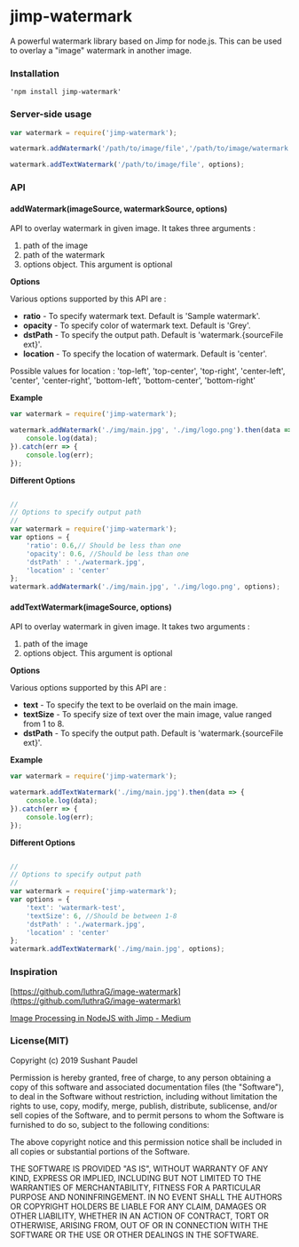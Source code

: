 # jimp-watermark
A powerful watermark library based on Jimp for node.js. This can be used to overlay a "image" watermark in another image.

### Installation

	'npm install jimp-watermark'

### Server-side usage

```javascript
var watermark = require('jimp-watermark');

watermark.addWatermark('/path/to/image/file','/path/to/image/watermark', options);

watermark.addTextWatermark('/path/to/image/file', options);
```

### API

#### addWatermark(imageSource, watermarkSource, options)

API to overlay watermark in given image. It takes three arguments : 
1. path of the image
2. path of the watermark
2. options object. This argument is optional


**Options**

Various options supported by this API are :
- **ratio** - To specify watermark text. Default is 'Sample watermark'.
- **opacity** - To specify color of watermark text. Default is 'Grey'.
- **dstPath** - To specify the output path. Default is 'watermark.{sourceFile ext}'.
- **location** - To specify the location of watermark. Default is 'center'.

Possible values for location : 'top-left', 'top-center', 'top-right', 'center-left', 'center', 'center-right', 'bottom-left', 'bottom-center', 'bottom-right'

**Example**

```javascript
var watermark = require('jimp-watermark');

watermark.addWatermark('./img/main.jpg', './img/logo.png').then(data => {
    console.log(data);
}).catch(err => {
    console.log(err);
});
```

**Different Options**

```javascript

//
// Options to specify output path
//
var watermark = require('jimp-watermark');
var options = {
	'ratio': 0.6,// Should be less than one
    'opacity': 0.6, //Should be less than one
    'dstPath' : './watermark.jpg',
    'location' : 'center'
};
watermark.addWatermark('./img/main.jpg', './img/logo.png', options);

```

#### addTextWatermark(imageSource, options)

API to overlay watermark in given image. It takes two arguments : 
1. path of the image
2. options object. This argument is optional


**Options**

Various options supported by this API are :
- **text** - To specify the text to be overlaid on the main image.
- **textSize** - To specify size of text over the main image, value ranged from 1 to 8.
- **dstPath** - To specify the output path. Default is 'watermark.{sourceFile ext}'.

**Example**

```javascript
var watermark = require('jimp-watermark');

watermark.addTextWatermark('./img/main.jpg').then(data => {
    console.log(data);
}).catch(err => {
    console.log(err);
});
```

**Different Options**

```javascript

//
// Options to specify output path
//
var watermark = require('jimp-watermark');
var options = {
	'text': 'watermark-test',
    'textSize': 6, //Should be between 1-8
    'dstPath' : './watermark.jpg',
    'location' : 'center'
};
watermark.addTextWatermark('./img/main.jpg', options);
```

### Inspiration
[https://github.com/luthraG/image-watermark](https://github.com/luthraG/image-watermark)

[Image Processing in NodeJS with Jimp - Medium](https://medium.com/@rossbulat/image-processing-in-nodejs-with-jimp-174f39336153)

### License(MIT)

Copyright (c) 2019 Sushant Paudel

Permission is hereby granted, free of charge, to any person obtaining a copy of this software and associated documentation files (the "Software"), to deal in the Software without restriction, including without limitation the rights to use, copy, modify, merge, publish, distribute, sublicense, and/or sell copies of the Software, and to permit persons to whom the Software is furnished to do so, subject to the following conditions:

The above copyright notice and this permission notice shall be included in all copies or substantial portions of the Software.

THE SOFTWARE IS PROVIDED "AS IS", WITHOUT WARRANTY OF ANY KIND, EXPRESS OR IMPLIED, INCLUDING BUT NOT LIMITED TO THE WARRANTIES OF MERCHANTABILITY, FITNESS FOR A PARTICULAR PURPOSE AND NONINFRINGEMENT. IN NO EVENT SHALL THE AUTHORS OR COPYRIGHT HOLDERS BE LIABLE FOR ANY CLAIM, DAMAGES OR OTHER LIABILITY, WHETHER IN AN ACTION OF CONTRACT, TORT OR OTHERWISE, ARISING FROM, OUT OF OR IN CONNECTION WITH THE SOFTWARE OR THE USE OR OTHER DEALINGS IN THE SOFTWARE.    
